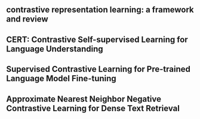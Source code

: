## contrastive representation learning: a framework and review
## CERT: Contrastive Self-supervised Learning for Language Understanding
## Supervised Contrastive Learning for Pre-trained Language Model Fine-tuning
## Approximate Nearest Neighbor Negative Contrastive Learning for Dense Text Retrieval

